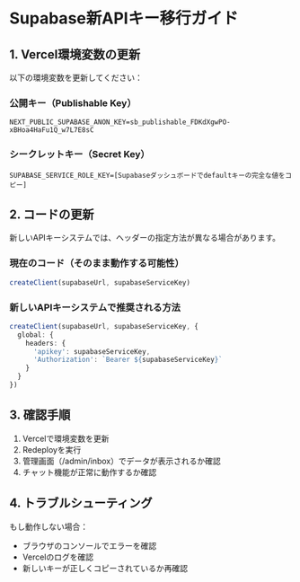 # Supabase新APIキー移行ガイド

## 1. Vercel環境変数の更新

以下の環境変数を更新してください：

### 公開キー（Publishable Key）
```
NEXT_PUBLIC_SUPABASE_ANON_KEY=sb_publishable_FDKdXgwPO-xBHoa4HaFu1Q_w7L7E8sC
```

### シークレットキー（Secret Key）
```
SUPABASE_SERVICE_ROLE_KEY=[Supabaseダッシュボードでdefaultキーの完全な値をコピー]
```

## 2. コードの更新

新しいAPIキーシステムでは、ヘッダーの指定方法が異なる場合があります。

### 現在のコード（そのまま動作する可能性）
```typescript
createClient(supabaseUrl, supabaseServiceKey)
```

### 新しいAPIキーシステムで推奨される方法
```typescript
createClient(supabaseUrl, supabaseServiceKey, {
  global: {
    headers: {
      'apikey': supabaseServiceKey,
      'Authorization': `Bearer ${supabaseServiceKey}`
    }
  }
})
```

## 3. 確認手順

1. Vercelで環境変数を更新
2. Redeployを実行
3. 管理画面（/admin/inbox）でデータが表示されるか確認
4. チャット機能が正常に動作するか確認

## 4. トラブルシューティング

もし動作しない場合：
- ブラウザのコンソールでエラーを確認
- Vercelのログを確認
- 新しいキーが正しくコピーされているか再確認